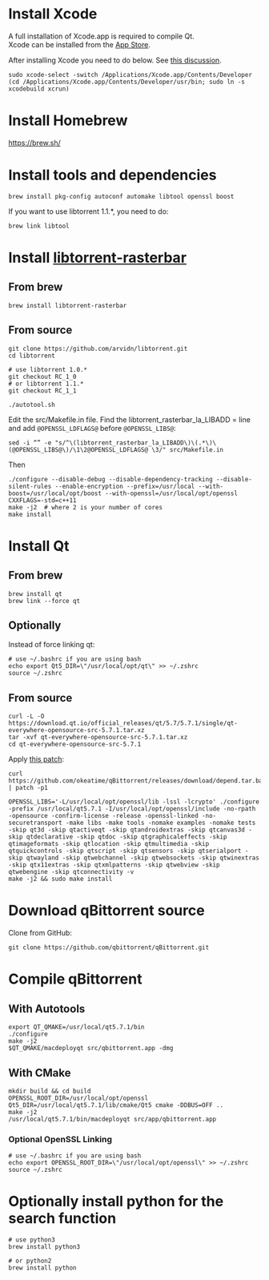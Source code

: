 # Install Xcode
A full installation of Xcode.app is required to compile Qt.<br/>
Xcode can be installed from the [App Store](https://www.apple.com/osx/apps/app-store/).<br/>

After installing Xcode you need to do below. See [this discussion](https://stackoverflow.com/questions/33728905/qt-creator-project-error-xcode-not-set-up-properly-you-may-need-to-confirm-t).

```shell
sudo xcode-select -switch /Applications/Xcode.app/Contents/Developer
(cd /Applications/Xcode.app/Contents/Developer/usr/bin; sudo ln -s xcodebuild xcrun)
```

# Install Homebrew
https://brew.sh/

# Install tools and dependencies
```shell
brew install pkg-config autoconf automake libtool openssl boost
```

If you want to use libtorrent 1.1.*, you need to do:
```shell
brew link libtool
```

# Install [libtorrent-rasterbar](https://github.com/arvidn/libtorrent)
## From brew
```shell
brew install libtorrent-rasterbar
```

## From source
```shell
git clone https://github.com/arvidn/libtorrent.git
cd libtorrent

# use libtorrent 1.0.*
git checkout RC_1_0
# or libtorrent 1.1.*
git checkout RC_1_1

./autotool.sh
```

Edit the src/Makefile.in file. Find the libtorrent_rasterbar_la_LIBADD = line and add `@OPENSSL_LDFLAGS@` before `@OPENSSL_LIBS@`:
```shell
sed -i “” -e "s/^\(libtorrent_rasterbar_la_LIBADD\)\(.*\)\(@OPENSSL_LIBS@\)/\1\2@OPENSSL_LDFLAGS@ \3/" src/Makefile.in
```

Then
```shell
./configure --disable-debug --disable-dependency-tracking --disable-silent-rules --enable-encryption --prefix=/usr/local --with-boost=/usr/local/opt/boost --with-openssl=/usr/local/opt/openssl CXXFLAGS=-std=c++11
make -j2  # where 2 is your number of cores
make install
```

# Install Qt
## From brew
```shell
brew install qt
brew link --force qt
```

## Optionally
Instead of force linking qt:
```shell
# use ~/.bashrc if you are using bash
echo export Qt5_DIR=\"/usr/local/opt/qt\" >> ~/.zshrc
source ~/.zshrc
```

## From source
```shell
curl -L -O https://download.qt.io/official_releases/qt/5.7/5.7.1/single/qt-everywhere-opensource-src-5.7.1.tar.xz
tar -xvf qt-everywhere-opensource-src-5.7.1.tar.xz
cd qt-everywhere-opensource-src-5.7.1
```

Apply [this patch](https://github.com/Homebrew/homebrew-core/issues/3219#issuecomment-235820697):
```shell
curl https://github.com/okeatime/qBittorrent/releases/download/depend.tar.ball/macdeployqt.patch | patch -p1
```

```shell
OPENSSL_LIBS='-L/usr/local/opt/openssl/lib -lssl -lcrypto' ./configure -prefix /usr/local/qt5.7.1 -I/usr/local/opt/openssl/include -no-rpath -opensource -confirm-license -release -openssl-linked -no-securetransport -make libs -make tools -nomake examples -nomake tests -skip qt3d -skip qtactiveqt -skip qtandroidextras -skip qtcanvas3d -skip qtdeclarative -skip qtdoc -skip qtgraphicaleffects -skip qtimageformats -skip qtlocation -skip qtmultimedia -skip qtquickcontrols -skip qtscript -skip qtsensors -skip qtserialport -skip qtwayland -skip qtwebchannel -skip qtwebsockets -skip qtwinextras -skip qtx11extras -skip qtxmlpatterns -skip qtwebview -skip qtwebengine -skip qtconnectivity -v
make -j2 && sudo make install
```

# Download qBittorrent source
Clone from GitHub:
```shell
git clone https://github.com/qbittorrent/qBittorrent.git
```

# Compile qBittorrent
## With Autotools
```shell
export QT_QMAKE=/usr/local/qt5.7.1/bin
./configure
make -j2
$QT_QMAKE/macdeployqt src/qbittorrent.app -dmg
```

## With CMake
```shell
mkdir build && cd build
OPENSSL_ROOT_DIR=/usr/local/opt/openssl Qt5_DIR=/usr/local/qt5.7.1/lib/cmake/Qt5 cmake -DDBUS=OFF ..
make -j2
/usr/local/qt5.7.1/bin/macdeployqt src/app/qbittorrent.app
```

### Optional OpenSSL Linking
```
# use ~/.bashrc if you are using bash
echo export OPENSSL_ROOT_DIR=\"/usr/local/opt/openssl\" >> ~/.zshrc
source ~/.zshrc
```

# Optionally install python for the search function
```shell
# use python3
brew install python3

# or python2
brew install python
```
